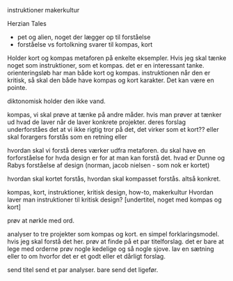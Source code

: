 
instruktioner
makerkultur


Herzian Tales
- pet og alien, noget der lægger op til forståelse
- forståelse vs fortolkning svarer til kompas, kort

Holder kort og kompas metaforen på enkelte eksempler.
Hvis jeg skal tænke noget som instruktioner, som et kompas. det er en interessant tanke. orienteringsløb har man både kort og kompas. instruktionen når den er kritisk, så skal den både have kompas og kort karakter. Det kan være en pointe.

diktonomisk holder den ikke vand.


kompas, vi skal prøve at tænke på andre måder. hvis man prøver at tænker ud hvad de laver når de laver konkrete projekter. deres forslag underforståes det at vi ikke rigtig tror på det, det virker som et kort?? eller skal forargers forstås som en retning eller

hvordan skal vi forstå deres værker udfra metaforen.
du skal have en forforståelse for hvda design er for at man kan forstå det. hvad er Dunne og Rabys forståelse af design (norman, jacob nielsen - som nok er kortet)

hvordan skal kortet forstås, hvordan skal kompasset forstås. altså konkret.


kompas, kort, instruktioner, kritisk design, how-to, makerkultur
Hvordan laver man instruktioner til kritisk design? [undertitel, noget med kompas og kort]


prøv at nørkle med ord.

analyser to tre projekter som kompas og kort. en simpel forklaringsmodel.
hvis jeg skal forstå det her.
prøv at finde på et par titelforslag. det er bare at lege med orderne
prøv nogle kedelige og så nogle sjove. lav en sætning eller to om hvorfor det er et godt eller et dårligt forslag.


send titel
send et par analyser. bare send det ligefør. 
